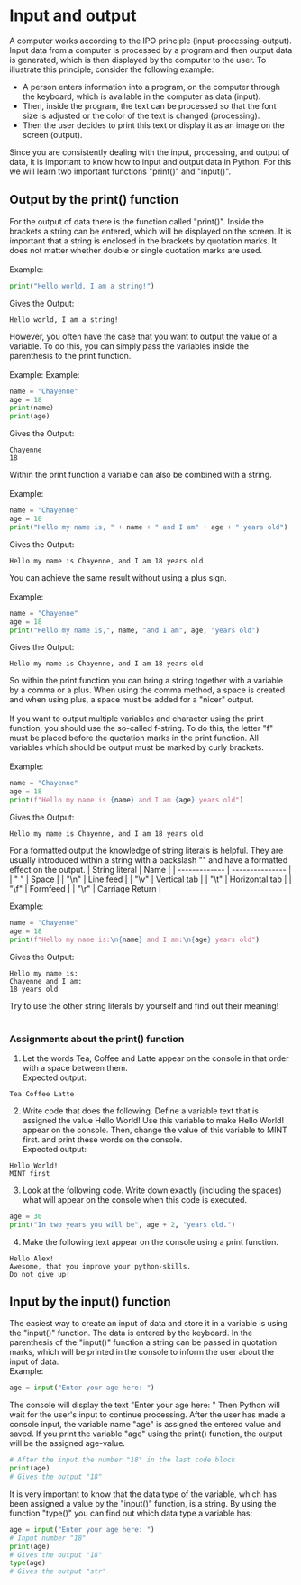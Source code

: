 # Input and output


A computer works according to the IPO principle (input-processing-output). Input data from a computer is processed by a program and then output data is generated, which is then displayed by the computer to the user. To illustrate this principle, consider the following example:
<br>
- A person enters information into a program, on the computer through the keyboard, which is available in the computer as data (input). 
- Then, inside the program, the text can be processed so that the font size is adjusted or the color of the text is changed (processing). 
- Then the user decides to print this text or display it as an image on the screen (output).

Since you are consistently dealing with the input, processing, and output of data, it is important to know how to input and output data in Python. For this we will learn two important functions "print()" and "input()".

## Output by the print() function

For the output of data there is the function called "print()". Inside the brackets a string can be entered, which will be displayed on the screen. It is important that a string is enclosed in the brackets by quotation marks. It does not matter whether double or single quotation marks are used.
<br>
<br>
Example:
```python
print("Hello world, I am a string!")
```
Gives the Output:
```
Hello world, I am a string!
```
However, you often have the case that you want to output the value of a variable. To do this, you can simply pass the variables inside the parenthesis to the print function. 
<br>
<br>
Example:
Example:
```python
name = "Chayenne"
age = 18
print(name)
print(age)
```
Gives the Output:
```
Chayenne
18
```
Within the print function a variable can also be combined with a string.
<br>
<br>
Example:
```python
name = "Chayenne"
age = 18
print("Hello my name is, " + name + " and I am" + age + " years old")
```
Gives the Output:
```
Hello my name is Chayenne, and I am 18 years old
```
You can achieve the same result without using a plus sign.
<br>
<br>
Example:
```python
name = "Chayenne"
age = 18
print("Hello my name is,", name, "and I am", age, "years old")
```
Gives the Output:
```
Hello my name is Chayenne, and I am 18 years old
```
So within the print function you can bring a string together with a variable by a comma or a plus. When using the comma method, a space is created and when using plus, a space must be added for a "nicer" output.
<br>
<br>
If you want to output multiple variables and character using the print function, you should use the so-called f-string. To do this, the letter "f" must be placed before the quotation marks in the print function. All variables which should be output must be marked by curly brackets. 
<br>
<br>
Example:
```python
name = "Chayenne"
age = 18
print(f"Hello my name is {name} and I am {age} years old")
```
Gives the Output:
```
Hello my name is Chayenne, and I am 18 years old
```
For a formatted output the knowledge of string literals is helpful. They are usually introduced within a string with a backslash "\" and have a formatted effect on the output.
| String literal  | Name |
| ------------- | --------------- |
| " "           | Space           |
| "\n"          | Line feed       |
| "\v"          | Vertical tab    |
| "\t"          | Horizontal tab  |
| "\f"          | Formfeed        |
| "\r"          | Carriage Return |

Example:
```python
name = "Chayenne"
age = 18
print(f"Hello my name is:\n{name} and I am:\n{age} years old")
```
Gives the Output:
```
Hello my name is:
Chayenne and I am:
18 years old
```
Try to use the other string literals by yourself and find out their meaning!
<br>
<br>
### Assignments about the print() function

1. Let the words Tea, Coffee and Latte appear on the console in that order with a space between them. 
<br> Expected output:
```
Tea Coffee Latte
```
2. Write code that does the following. Define a variable text that is assigned the value Hello World! Use this variable to make Hello World! appear on the console. Then, change the value of this variable to MINT first. and print these words on the console. 
<br> Expected output:
```
Hello World!
MINT first
```
3. Look at the following code. Write down exactly (including the spaces) what will appear on the console when this code is executed. 
```python
age = 30
print("In two years you will be", age + 2, "years old.")
```
4. Make the following text appear on the console using a print function. 
```
Hello Alex!
Awesome, that you improve your python-skills.
Do not give up!
```
## Input by the input() function

The easiest way to create an input of data and store it in a variable is using the "input()" function. The data is entered by the keyboard. In the parenthesis of the "input()" function a string can be passed in quotation marks, which will be printed in the console to inform the user about the input of data.
<br> Example:
```python
age = input("Enter your age here: ")
```
The console will display the text "Enter your age here: " Then Python will wait for the user's input to continue processing. After the user has made a console input, the variable name "age" is assigned the entered value and saved. If you print the variable "age" using the print() function, the output will be the assigned age-value.
```python
# After the input the number "18" in the last code block
print(age)
# Gives the output "18"
```
It is very important to know that the data type of the variable, which has been assigned a value by the "input()" function, is a string. By using the function "type()" you can find out which data type a variable has:
```python
age = input("Enter your age here: ")
# Input number "18"
print(age)
# Gives the output "18"
type(age)
# Gives the output "str"
```
